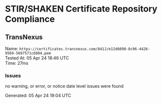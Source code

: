 # STIR/SHAKEN Certificate Repository Compliance

## TransNexus

Name: `https://certificates.transnexus.com/841J/e12d6098-8c96-4426-9569-5697571c6804.pem`\
Tested At: 05 Apr 24 18:46 UTC\
Time: 27ms

### Issues

no warning, or error, or notice date level issues were found

Generated: 05 Apr 24 19:04 UTC